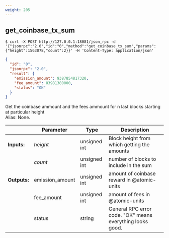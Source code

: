```yaml
---
weight: 205
---
```


## **get_coinbase_tx_sum**


```shell
$ curl -X POST http://127.0.0.1:18081/json_rpc -d '{"jsonrpc":"2.0","id":"0","method":"get_coinbase_tx_sum","params":{"height":1563078,"count":2}}' -H 'Content-Type: application/json'
```
```json
{
  "id": "0",
  "jsonrpc": "2.0",
  "result": {
    "emission_amount": 9387854817320,
    "fee_amount": 83981380000,
    "status": "OK"
  }
}
```
Get the coinbase ammount and the fees ammount for n last blocks starting at particular height  
Alias: None.  

|             | Parameter       | Type         | Description
| ---         | ---             | ---          | ---
|**Inputs:**  | *height*        | unsigned int | Block height from which getting the amounts
|             | *count*         | unsigned int | number of blocks to include in the sum
|**Outputs:** | emission_amount | unsigned int | amount of coinbase reward in @atomic-units
|             | fee_amount      | unsigned int | amount of fees in @atomic-units
|             | status          | string       | General RPC error code. "OK" means everything looks good.
